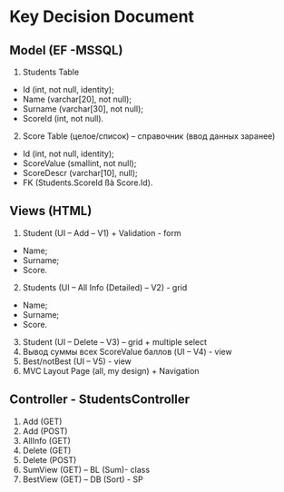 ﻿# Key Decision Document
## Model (EF -MSSQL)
1. Students  Table
- Id (int, not null, identity);
- Name (varchar[20], not null);
- Surname (varchar[30], not null);
- ScoreId (int, not null).
2. Score  Table (целое/список) – справочник (ввод данных заранее)
- Id (int, not null, identity);
- ScoreValue (smallint, not null);
- ScoreDescr (varchar[10], null);
- FK (Students.ScoreId ßà Score.Id).
## Views (HTML)
1. Student (UI – Add – V1) + Validation - form
- Name;
- Surname;
- Score.
2. Students (UI – All Info (Detailed) – V2) - grid
- Name;
- Surname;
- Score.
3. Student (UI – Delete – V3) – grid + multiple select
4. Вывод суммы всех ScoreValue баллов (UI – V4) - view
5. Best/notBest (UI – V5) - view
6. MVC Layout Page (all, my design) + Navigation
## Controller - StudentsController
1. Add (GET)
2. Add (POST)
3. AllInfo (GET)
4. Delete (GET)
5. Delete (POST)
6. SumView (GET) – BL (Sum)- class
7. BestView (GET) – DB (Sort) - SP
